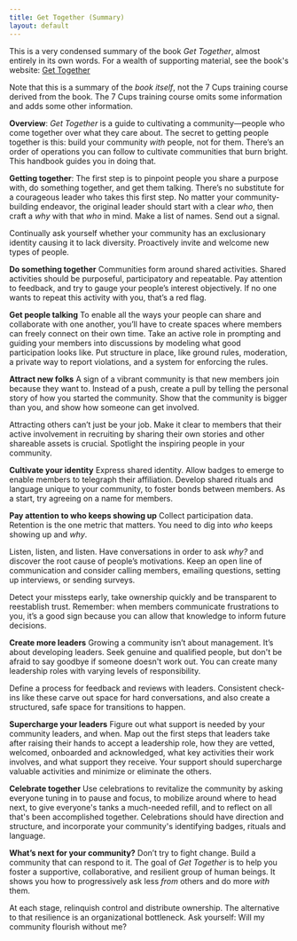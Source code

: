 ```yaml
---
title: Get Together (Summary)
layout: default
---
```

This is a very condensed summary of the book *Get Together*, almost entirely in its own words. For a wealth of supporting material, see the book's website: [Get Together](https://gettogetherbook.com)

Note that this is a summary of the *book itself*, not the 7 Cups training course derived from the book. The 7 Cups training course omits some information and adds some other information.

**Overview**: *Get Together* is a guide to cultivating a community—people who come together over what they care about. The secret to getting people together is this: build your community *with* people, not for them. There’s an order of operations you can follow to cultivate communities that burn bright. This handbook guides you in doing that.


**Getting together**: The first step is to pinpoint people you share a purpose with, do something together, and get them talking. There’s no substitute for a courageous leader who takes this first step. No matter your community-building endeavor, the original leader should start with a clear *who*, then craft a *why* with that *who* in mind. Make a list of names. Send out a signal.

Continually ask yourself whether your community has an exclusionary identity causing it to lack diversity. Proactively invite and welcome new types of people.


**Do something together** Communities form around shared activities. Shared activities should be purposeful, participatory and repeatable. Pay attention to feedback, and try to gauge your people’s interest objectively. If no one wants to repeat this activity with you, that’s a red flag.


**Get people talking** To enable all the ways your people can share and collaborate with one another, you’ll have to create spaces where members can freely connect on their own time. Take an active role in prompting and guiding your members into discussions by modeling what good participation looks like. Put structure in place, like ground rules, moderation, a private way to report violations, and a system for enforcing the rules.


**Attract new folks** A sign of a vibrant community is that new members join because they want to. Instead of a push, create a pull by telling the personal story of how you started the community. Show that the community is bigger than you, and show how someone can get involved.

Attracting others can’t just be your job. Make it clear to members that their active involvement in recruiting by sharing their own stories and other shareable assets is crucial. Spotlight the inspiring people in your community.


**Cultivate your identity** Express shared identity. Allow badges to emerge to enable members to telegraph their affiliation. Develop shared rituals and language unique to your community, to foster bonds between members. As a start, try agreeing on a name for members.


**Pay attention to who keeps showing up** Collect participation data. Retention is the one metric that matters. You need to dig into *who* keeps showing up and *why*.

Listen, listen, and listen. Have conversations in order to ask *why?* and discover the root cause of people’s motivations. Keep an open line of communication and consider calling members, emailing questions, setting up interviews, or sending surveys.

Detect your missteps early, take ownership quickly and be transparent to reestablish trust. Remember: when members communicate frustrations to you, it’s a good sign because you can allow that knowledge to inform future decisions.


**Create more leaders** Growing a community isn’t about management. It’s about developing leaders. Seek genuine and qualified people, but don't be afraid to say goodbye if someone doesn't work out. You can create many leadership roles with varying levels of responsibility.

Define a process for feedback and reviews with leaders. Consistent check-ins like these carve out space for hard conversations, and also create a structured, safe space for transitions to happen.


**Supercharge your leaders** Figure out what support is needed by your community leaders, and when. Map out the first steps that leaders take after raising their hands to accept a leadership role, how they are vetted, welcomed, onboarded and acknowledged, what key activities their work involves, and what support they receive. Your support should supercharge valuable activities and minimize or eliminate the others.


**Celebrate together** Use celebrations to revitalize the community by asking everyone tuning in to pause and focus, to mobilize around where to head next, to give everyone's tanks a much-needed refill, and to reflect on all that's been accomplished together. Celebrations should have direction and structure, and incorporate your community's identifying badges, rituals and language.


**What’s next for your community?** Don’t try to fight change. Build a community that can respond to it. The goal of *Get Together* is to help you foster a supportive, collaborative, and resilient group of human beings. It shows you how to progressively ask less *from* others and do more *with* them.

At each stage, relinquish control and distribute ownership. The alternative to that resilience is an organizational bottleneck. Ask yourself: Will my community flourish without me? 
